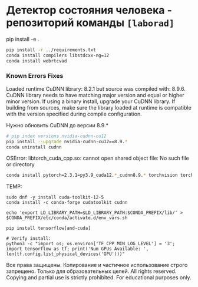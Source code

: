 # Детектор состояния человека - репозиторий команды `[laborad]`

pip install -e .

```bash
pip install -r ../requirements.txt
conda install compilers libstdcxx-ng=12
conda install webrtcvad
```

### Known Errors Fixes

Loaded runtime CuDNN library: 8.2.1 but source was compiled with: 8.9.6.  CuDNN library needs to have matching major version and equal or higher minor version. If using a binary install, upgrade your CuDNN library.  If building from sources, make sure the library loaded at runtime is compatible with the version specified during compile configuration.

Нужно обновить CuDNN до версии 8.9.*

```bash
# pip index versions nvidia-cudnn-cu12
pip install --upgrade nvidia-cudnn-cu12==8.9.*
conda uninstall cudnn
```

OSError: libtorch_cuda_cpp.so: cannot open shared object file: No such file or directory

```bash
conda install pytorch=2.3.1=py3.9_cuda12.*_cudnn8.9.* torchvision torchaudio -c pytorch -c nvidia
```


TEMP:
```
sudo dnf -y install cuda-toolkit-12-5
conda install -c conda-forge cudatoolkit cudnn

echo 'export LD_LIBRARY_PATH=$LD_LIBRARY_PATH:$CONDA_PREFIX/lib/' > $CONDA_PREFIX/etc/conda/activate.d/env_vars.sh

pip install tensorflow[and-cuda]

# Verify install:
python3 -c "import os; os.environ['TF_CPP_MIN_LOG_LEVEL'] = '3'; import tensorflow as tf; print('Num GPUs Available: ', len(tf.config.list_physical_devices('GPU')))"
```

Все права защищены. Копирование и частичное использование строго запрещено. Только для образовательных целей. All rights reserved. Copying and partial use is strictly prohibited. For educational purposes only.